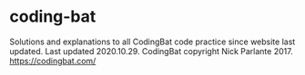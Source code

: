 # coding-bat
Solutions and explanations to all CodingBat code practice since website last updated.
Last updated 2020.10.29.
CodingBat copyright Nick Parlante 2017.
https://codingbat.com/
